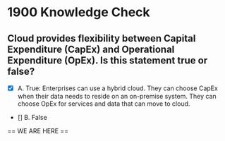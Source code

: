 # 1900 Knowledge Check

## Cloud provides flexibility between Capital Expenditure (CapEx) and Operational Expenditure (OpEx). Is this statement true or false?

- [X] A. True: Enterprises can use a hybrid cloud. They can choose CapEx when their data needs to reside on an on-premise system. They can choose OpEx for services and data that can move to cloud.
- [] B. False





== WE ARE HERE ==
